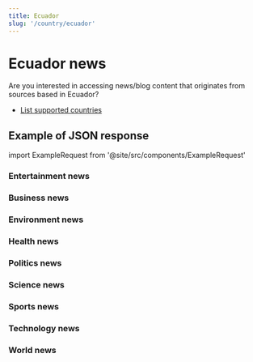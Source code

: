 ```yaml
---
title: Ecuador
slug: '/country/ecuador'
---
```


# Ecuador news

Are you interested in accessing news/blog content that originates from sources based in Ecuador?

- [List supported countries](/get-articles/countries)

## Example of JSON response

import ExampleRequest from '@site/src/components/ExampleRequest'

### Entertainment news
<ExampleRequest url="https://api.apitube.io/v1/news/articles-demo?limit=2&category=news/Arts_and_Entertainment&country=ec"></ExampleRequest>

### Business news
<ExampleRequest url="https://api.apitube.io/v1/news/articles-demo?limit=2&category=news/Business&country=ec"></ExampleRequest>

### Environment news
<ExampleRequest url="https://api.apitube.io/v1/news/articles-demo?limit=2&category=news/Environment&country=ec"></ExampleRequest>

### Health news
<ExampleRequest url="https://api.apitube.io/v1/news/articles-demo?limit=2&category=news/Health&country=ec"></ExampleRequest>

### Politics news
<ExampleRequest url="https://api.apitube.io/v1/news/articles-demo?limit=2&category=news/Politics&country=ec"></ExampleRequest>

### Science news
<ExampleRequest url="https://api.apitube.io/v1/news/articles-demo?limit=2&category=news/Science&country=ec"></ExampleRequest>

### Sports news
<ExampleRequest url="https://api.apitube.io/v1/news/articles-demo?limit=2&category=news/Sports&country=ec"></ExampleRequest>

### Technology news
<ExampleRequest url="https://api.apitube.io/v1/news/articles-demo?limit=2&category=news/Technology&country=ec"></ExampleRequest>

### World news
<ExampleRequest url="https://api.apitube.io/v1/news/articles-demo?limit=2&category=news/World&country=ec"></ExampleRequest>

